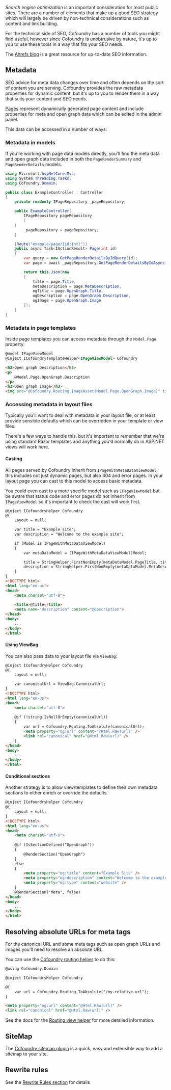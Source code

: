 ﻿*Search engine optimization* is an important consideration for most public sites. There are a number of elements that make up a good SEO strategy which will largely be driven by non-technical considerations such as content and link building.

For the technical side of SEO, Cofoundry has a number of tools you might find useful, however since Cofoundry is unobtrusive by nature, it's up to you to use these tools in a way that fits your SEO needs.

The [Ahrefs blog](https://ahrefs.com/blog/) is a great resource for up-to-date SEO information.

## Metadata

SEO advice for meta data changes over time and often depends on the sort of content you are serving. Cofoundry provides the raw metadata properties for dynamic content, but it's up to you to render them in a way that suits your content and SEO needs.

[Pages](pages) represent dynamically generated page content and include properties for meta and open graph data which can be edited in the admin panel. 

This data can be accessed in a number of ways:

### Metadata in models

If you're working with page data models directly, you'll find the meta data and open graph data included in both the `PageRenderSummary` and `PageRenderDetails` models.

```csharp
using Microsoft.AspNetCore.Mvc;
using System.Threading.Tasks;
using Cofoundry.Domain;

public class ExampleController : Controller
{
    private readonly IPageRepository _pageRepository;

    public ExampleController(
        IPageRepository pageRepository
        )
    {
        _pageRepository = pageRepository;
    }

    [Route("example/page/{id:int}")]
    public async Task<IActionResult> Page(int id)
    {
        var query = new GetPageRenderDetailsByIdQuery(id);
        var page = await _pageRepository.GetPageRenderDetailsByIdAsync(query);

        return this.Json(new
        {
            title = page.Title,
            metaDescription = page.MetaDescription,
            ogTitle = page.OpenGraph.Title,
            ogDescription = page.OpenGraph.Description,
            ogImage = page.OpenGraph.Image
        });
    }
}
```

### Metadata in page templates

Inside page templates you can access metadata through the `Model.Page` property:

```html
@model IPageViewModel
@inject ICofoundryTemplateHelper<IPageViewModel> Cofoundry

<h3>Open graph Description</h3>
<p>
    @Model.Page.OpenGraph.Description
</p>
<h3>Open graph image</h3>
<img src="@Cofoundry.Routing.ImageAsset(Model.Page.OpenGraph.Image)" title="@Model.Page.OpenGraph.Image.Title" />

```

### Accessing metadata in layout files

Typically you'll want to deal with metadata in your layout file, or at least provide sensible defaults which can be overridden in your template or view files.

There's a few ways to handle this, but it's important to remember that we're using standard Razor templates and anything you'd normally do in ASP.NET views will work here.

#### Casting

All pages served by Cofoundry inherit from `IPageWithMetaDataViewModel`, this includes not just dynamic pages, but also 404 and error pages. In your layout page you can cast to this model to access basic metadata.

You could even cast to a more specific model such as `IPageViewModel` but be aware that status code and error pages do not inherit from `IPageViewModel` so it's important to check the cast will work first.

```html
@inject ICofoundryHelper Cofoundry
@{
    Layout = null;

    var title = "Example site";
    var description = "Welcome to the example site";

    if (Model is IPageWithMetaDataViewModel)
    {
        var metaDataModel = (IPageWithMetaDataViewModel)Model;

        title = StringHelper.FirstNonEmpty(metaDataModel.PageTitle, title);
        description = StringHelper.FirstNonEmpty(metaDataModel.MetaDescription, description);
    }
}
<!DOCTYPE html>
<html lang="en-us">
<head>
    <meta charset="utf-8">
    
    <title>@title</title>
    <meta name="description" content="@description">
</head>
<body>
    ...
</body>
</html>
```

#### Using ViewBag

You can also pass data to your layout file via `ViewBag`:

```html
@inject ICofoundryHelper Cofoundry
@{
    Layout = null;

    var canonicalUrl = ViewBag.CanonicalUrl;
}
<!DOCTYPE html>
<html lang="en-us">
<head>
    <meta charset="utf-8">
    
    @if (!string.IsNullOrEmpty(canonicalUrl))
    {
        var url = Cofoundry.Routing.ToAbsolute(canonicalUrl);
        <meta property="og:url" content="@Html.Raw(url)" />
        <link rel="canonical" href="@Html.Raw(url)" />
    }
</head>
<body>
    ...
</body>
</html>
```

#### Conditional sections

Another strategy is to allow view/templates to define their own metadata sections to either enrich or override the defaults.

```html
@inject ICofoundryHelper Cofoundry
@{
    Layout = null;
}
<!DOCTYPE html>
<html lang="en-us">
<head>
    <meta charset="utf-8">
    
    @if (IsSectionDefined("OpenGraph"))
    {
        @RenderSection("OpenGraph")
    }
    else
    {
        <meta property="og:title" content="Example Site" />
        <meta property="og:description" content="Welcome to the example site" />
        <meta property="og:type" content="website" />
    }
    @RenderSection("Meta", false)
</head>
<body>
    ...
</body>
</html>
```

## Resolving absolute URLs for meta tags

For the canonical URL and some meta tags such as open graph URLs and images you'll need to resolve an absolute URL.

You can use the [Cofoundry routing helper](routing#routing-view-helper) to do this:

```html
@using Cofoundry.Domain

@inject ICofoundryHelper Cofoundry

@{
    var url = Cofoundry.Routing.ToAbsolute("/my-relative-url");
}

<meta property="og:url" content="@Html.Raw(url)" />
<link rel="canonical" href="@Html.Raw(url)" />
```

See the docs for the [Routing view helper](routing#routing-view-helper) for more detailed information.

## SiteMap

The [Cofoundry sitemap plugin](https://github.com/cofoundry-cms/Cofoundry.Plugins.SiteMap) is a quick, easy and extensible way to add a sitemap to your site.

## Rewrite rules

See the [Rewrite Rules section](rewrite-rules) for details 